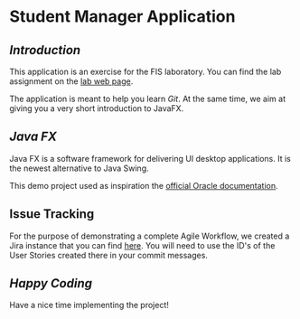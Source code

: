 # **Student Manager Application**


## _Introduction_

This application is an exercise for the FIS laboratory. You can find the lab assignment on the [lab web page](http://labs.cs.upt.ro/~oose/pmwiki.php/FSE/LAB2020).


The application is meant to help you learn _Git_. At the same time, we aim at giving you a very short introduction to JavaFX.


## _Java FX_

Java FX is a software framework for delivering UI desktop applications. It is the newest alternative to Java Swing.

This demo project used as inspiration the [official Oracle documentation](https://docs.oracle.com/javafx/2/get_started/form.htm).


## Issue Tracking

For the purpose of demonstrating a complete Agile Workflow, we created a Jira instance that you can find [here](https://loose.atlassian.net/projects/SM/issues). You will need to use the ID's of the User Stories created there in your commit messages.


## _Happy Coding_

Have a nice time implementing the project!
